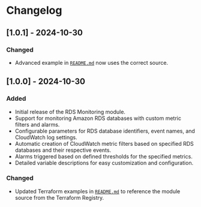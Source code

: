 # Changelog
## [1.0.1] - 2024-10-30

### Changed
 - Advanced example in [`README.md`](README.md) now uses the correct source.
 
## [1.0.0] - 2024-10-30

### Added
- Initial release of the RDS Monitoring module.
- Support for monitoring Amazon RDS databases with custom metric filters and alarms.
- Configurable parameters for RDS database identifiers, event names, and CloudWatch log settings.
- Automatic creation of CloudWatch metric filters based on specified RDS databases and their respective events.
- Alarms triggered based on defined thresholds for the specified metrics.
- Detailed variable descriptions for easy customization and configuration.

### Changed
- Updated Terraform examples in [`README.md`](README.md) to reference the module source from the Terraform Registry.
